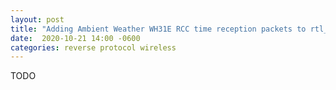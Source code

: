 ```yaml
---
layout: post
title: "Adding Ambient Weather WH31E RCC time reception packets to rtl_433"
date:  2020-10-21 14:00 -0600
categories: reverse protocol wireless
---
```


TODO
